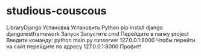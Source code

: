 # studious-couscous
LibraryDjango
Установка
Установить Python
pip install django djangorestframework
Запуск
Запустите cmd
Перейдите в папку project
Введите команду: python main.py runserver 127.0.0.1:8000
Чтобы перейти на сайт перейдите по адресу 127.0.0.1:8000
Профит!
